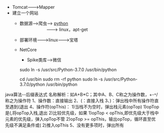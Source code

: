 * Tomcat--->Mapper
* 建立一个网站
    * 数据源-->爬虫--> [python](https://www.cnblogs.com/happymeng/)
                <br>&nbsp;&nbsp;&nbsp;&nbsp;&nbsp;&nbsp;&nbsp;&nbsp;&nbsp;&nbsp;&nbsp;&nbsp;&nbsp;&nbsp;&nbsp;&nbsp;&nbsp;   &nbsp;&nbsp;&nbsp;&nbsp;--->
                linux，apt-get
    * 部署环境--->linux--->宝塔
    * NetCore
        * Spike类库-->微信


        sudo ln -s /usr/src/Python-3.7.0 /usr/bin/python


        cd /usr/bin
        sudo rm -rf python
        sudo ln -s  /usr/src/Python-3.7.0/python /usr/bin/python


java算法--后缀表达式
名称解析：如A+B*C；其中A、B、C称之为操作数，+-`*`/称之为操作符
1、操作数：直接输出
2、(：直接入栈
3、)：弹出栈中所有操作符直至遇到(退出
4、操作符(opThis)：
    1)当栈不为空时，弹出栈元素(opTop)
        1)opTop是(,将opTop入栈,退出
        2)比较优先级，如果
           1)opTop < opThis,即优先级大于栈中元素的优先级，弹入opTop不管
           2)opTop >= opThis，输出opTop，循环直至优先级不满足条件或(
    2)推入opThis
5、没有更多项时，弹出所有